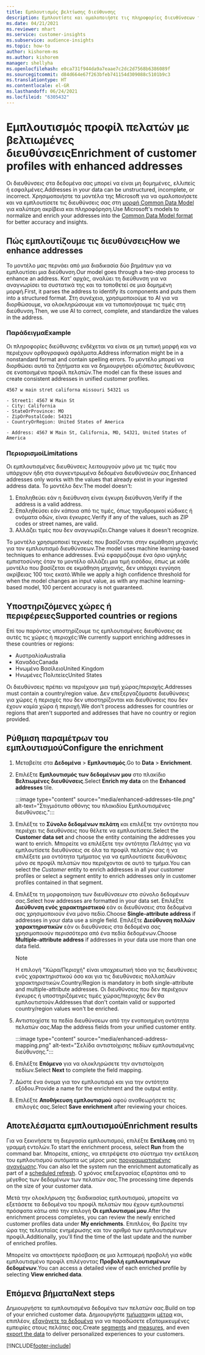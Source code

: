 ```yaml
---
title: Εμπλουτισμός βελτίωσης διεύθυνσης
description: Εμπλουτίστε και ομαλοποιήστε τις πληροφορίες διευθύνσεων των προφίλ πελατών με τα μοντέλα της Microsoft.
ms.date: 04/21/2021
ms.reviewer: mhart
ms.service: customer-insights
ms.subservice: audience-insights
ms.topic: how-to
author: kishorem-ms
ms.author: kishorem
manager: shellyha
ms.openlocfilehash: e0ca731f944da9a7eaae7c2dc2d7568b6386089f
ms.sourcegitcommit: d84d664e67f263bfeb741154d309088c5101b9c3
ms.translationtype: HT
ms.contentlocale: el-GR
ms.lasthandoff: 06/24/2021
ms.locfileid: "6305432"
---
```

# <a name="enrichment-of-customer-profiles-with-enhanced-addresses"></a><span data-ttu-id="5b5bb-103">Εμπλουτισμός προφίλ πελατών με βελτιωμένες διευθύνσεις</span><span class="sxs-lookup"><span data-stu-id="5b5bb-103">Enrichment of customer profiles with enhanced addresses</span></span>

<span data-ttu-id="5b5bb-104">Οι διευθύνσεις στα δεδομένα σας μπορεί να είναι μη δομημένες, ελλιπείς ή εσφαλμένες.</span><span class="sxs-lookup"><span data-stu-id="5b5bb-104">Addresses in your data can be unstructured, incomplete, or incorrect.</span></span> <span data-ttu-id="5b5bb-105">Χρησιμοποιήστε τα μοντέλα της Microsoft για να ομαλοποιήσετε και να εμπλουτίσετε τις διευθύνσεις σας στη [μορφή Common Data Model](/common-data-model/schema/core/applicationcommon/address) για καλύτερη ακρίβεια και πληροφόρηση.</span><span class="sxs-lookup"><span data-stu-id="5b5bb-105">Use Microsoft's models to normalize and enrich your addresses into the [Common Data Model format](/common-data-model/schema/core/applicationcommon/address) for better accuracy and insights.</span></span>

## <a name="how-we-enhance-addresses"></a><span data-ttu-id="5b5bb-106">Πώς εμπλουτίζουμε τις διευθύνσεις</span><span class="sxs-lookup"><span data-stu-id="5b5bb-106">How we enhance addresses</span></span>

<span data-ttu-id="5b5bb-107">Το μοντέλο μας περνάει από μια διαδικασία δύο βημάτων για να εμπλουτίσει μια διεύθυνση.</span><span class="sxs-lookup"><span data-stu-id="5b5bb-107">Our model goes through a two-step process to enhance an address.</span></span> <span data-ttu-id="5b5bb-108">Κατ' αρχάς, αναλύει τη διεύθυνση για να αναγνωρίσει τα συστατικά της και τα τοποθετεί σε μια δομημένη μορφή.</span><span class="sxs-lookup"><span data-stu-id="5b5bb-108">First, it parses the address to identify its components and puts them into a structured format.</span></span> <span data-ttu-id="5b5bb-109">Στη συνέχεια, χρησιμοποιούμε το AI για να διορθώσουμε, να ολοκληρώσουμε και να τυποποιήσουμε τις τιμές στη διεύθυνση.</span><span class="sxs-lookup"><span data-stu-id="5b5bb-109">Then, we use AI to correct, complete, and standardize the values in the address.</span></span>

### <a name="example"></a><span data-ttu-id="5b5bb-110">Παράδειγμα</span><span class="sxs-lookup"><span data-stu-id="5b5bb-110">Example</span></span>

<span data-ttu-id="5b5bb-111">Οι πληροφορίες διεύθυνσης ενδέχεται να είναι σε μη τυπική μορφή και να περιέχουν ορθογραφικά σφάλματα.</span><span class="sxs-lookup"><span data-stu-id="5b5bb-111">Address information might be in a nonstandard format and contain spelling errors.</span></span> <span data-ttu-id="5b5bb-112">Το μοντέλο μπορεί να διορθώσει αυτά τα ζητήματα και να δημιουργήσει αξιόπιστες διευθύνσεις σε ενοποιημένα προφίλ πελατών.</span><span class="sxs-lookup"><span data-stu-id="5b5bb-112">The model can fix these issues and create consistent addresses in unified customer profiles.</span></span>

```Input
4567 w main stret californa missouri 54321 us
```

```Output
- Street1: 4567 W Main St
- City: California
- StateOrProvince: MO
- ZipOrPostalCode: 54321
- CountryOrRegion: United States of America

- Address: 4567 W Main St, California, MO, 54321, United States of America
```

### <a name="limitations"></a><span data-ttu-id="5b5bb-113">Περιορισμοί</span><span class="sxs-lookup"><span data-stu-id="5b5bb-113">Limitations</span></span>

<span data-ttu-id="5b5bb-114">Οι εμπλουτισμένες διευθύνσεις λειτουργούν μόνο με τις τιμές που υπάρχουν ήδη στα συγκεντρωμένα δεδομένα διευθύνσεών σας.</span><span class="sxs-lookup"><span data-stu-id="5b5bb-114">Enhanced addresses only works with the values that already exist in your ingested address data.</span></span> <span data-ttu-id="5b5bb-115">Το μοντέλο δεν:</span><span class="sxs-lookup"><span data-stu-id="5b5bb-115">The model doesn't:</span></span> 

1. <span data-ttu-id="5b5bb-116">Επαληθεύει εάν η διεύθυνση είναι έγκυρη διεύθυνση.</span><span class="sxs-lookup"><span data-stu-id="5b5bb-116">Verify if the address is a valid address.</span></span>
2. <span data-ttu-id="5b5bb-117">Επαληθεύσει εάν κάποια από τις τιμές, όπως ταχυδρομικοί κώδικες ή ονόματα οδών, είναι έγκυρες.</span><span class="sxs-lookup"><span data-stu-id="5b5bb-117">Verify if any of the values, such as ZIP codes or street names, are valid.</span></span>
3. <span data-ttu-id="5b5bb-118">Αλλάζει τιμές που δεν αναγνωρίζει.</span><span class="sxs-lookup"><span data-stu-id="5b5bb-118">Change values it doesn't recognize.</span></span>

<span data-ttu-id="5b5bb-119">Το μοντέλο χρησιμοποιεί τεχνικές που βασίζονται στην εκμάθηση μηχανής για τον εμπλουτισμό διευθύνσεων.</span><span class="sxs-lookup"><span data-stu-id="5b5bb-119">The model uses machine learning-based techniques to enhance addresses.</span></span> <span data-ttu-id="5b5bb-120">Ενώ εφαρμόζουμε ένα όριο υψηλής εμπιστοσύνης όταν το μοντέλο αλλάζει μια τιμή εισόδου, όπως με κάθε μοντέλο που βασίζεται σε εκμάθηση μηχανής, δεν υπάρχει εγγύηση ακρίβειας 100 τοις εκατό.</span><span class="sxs-lookup"><span data-stu-id="5b5bb-120">While we apply a high confidence threshold for when the model changes an input value, as with any machine learning-based model, 100 percent accuracy is not guaranteed.</span></span>

## <a name="supported-countries-or-regions"></a><span data-ttu-id="5b5bb-121">Υποστηριζόμενες χώρες ή περιφέρειες</span><span class="sxs-lookup"><span data-stu-id="5b5bb-121">Supported countries or regions</span></span>

<span data-ttu-id="5b5bb-122">Επί του παρόντος υποστηρίζουμε τις εμπλουτισμένες διευθύνσεις σε αυτές τις χώρες ή περιοχές:</span><span class="sxs-lookup"><span data-stu-id="5b5bb-122">We currently support enriching addresses in these countries or regions:</span></span> 

- <span data-ttu-id="5b5bb-123">Αυστραλία</span><span class="sxs-lookup"><span data-stu-id="5b5bb-123">Australia</span></span>
- <span data-ttu-id="5b5bb-124">Καναδάς</span><span class="sxs-lookup"><span data-stu-id="5b5bb-124">Canada</span></span>
- <span data-ttu-id="5b5bb-125">Ηνωμένο Βασίλειο</span><span class="sxs-lookup"><span data-stu-id="5b5bb-125">United Kingdom</span></span>
- <span data-ttu-id="5b5bb-126">Ηνωμένες Πολιτείες</span><span class="sxs-lookup"><span data-stu-id="5b5bb-126">United States</span></span>

<span data-ttu-id="5b5bb-127">Οι διευθύνσεις πρέπει να περιέχουν μια τιμή χώρας/περιοχής.</span><span class="sxs-lookup"><span data-stu-id="5b5bb-127">Addresses must contain a country/region value.</span></span> <span data-ttu-id="5b5bb-128">Δεν επεξεργαζόμαστε διευθύνσεις για χώρες ή περιοχές που δεν υποστηρίζονται και διευθύνσεις που δεν έχουν καμία χώρα ή περιοχή.</span><span class="sxs-lookup"><span data-stu-id="5b5bb-128">We don't process addresses for countries or regions that aren't supported and addresses that have no country or region provided.</span></span>

## <a name="configure-the-enrichment"></a><span data-ttu-id="5b5bb-129">Ρύθμιση παραμέτρων του εμπλουτισμού</span><span class="sxs-lookup"><span data-stu-id="5b5bb-129">Configure the enrichment</span></span>

1. <span data-ttu-id="5b5bb-130">Μεταβείτε στα **Δεδομένα** > **Εμπλουτισμός**.</span><span class="sxs-lookup"><span data-stu-id="5b5bb-130">Go to **Data** > **Enrichment**.</span></span>

1. <span data-ttu-id="5b5bb-131">Επιλέξτε **Εμπλουτισμός των δεδομένων μου** στο πλακίδιο **Βελτιωμένες διευθύνσεις**.</span><span class="sxs-lookup"><span data-stu-id="5b5bb-131">Select **Enrich my data** on the **Enhanced addresses** tile.</span></span>

   :::image type="content" source="media/enhanced-addresses-tile.png" alt-text="Στιγμιότυπο οθόνης του πλακιδίου Εμπλουτισμένες διευθύνσεις.":::

1. <span data-ttu-id="5b5bb-133">Επιλέξτε το **Σύνολο δεδομένων πελάτη** και επιλέξτε την οντότητα που περιέχει τις διευθύνσεις που θέλετε να εμπλουτίσετε.</span><span class="sxs-lookup"><span data-stu-id="5b5bb-133">Select the **Customer data set** and choose the entity containing the addresses you want to enrich.</span></span> <span data-ttu-id="5b5bb-134">Μπορείτε να επιλέξετε την οντότητα *Πελάτης* για να εμπλουτίσετε διευθύνσεις σε όλα τα προφίλ πελατών σας ή να επιλέξετε μια οντότητα τμήματος για να εμπλουτίσετε διευθύνσεις μόνο σε προφίλ πελατών που περιέχονται σε αυτό το τμήμα.</span><span class="sxs-lookup"><span data-stu-id="5b5bb-134">You can select the *Customer* entity to enrich addresses in all your customer profiles or select a segment entity to enrich addresses only in customer profiles contained in that segment.</span></span>

1. <span data-ttu-id="5b5bb-135">Επιλέξτε τη μορφοποίηση των διευθύνσεων στο σύνολο δεδομένων σας.</span><span class="sxs-lookup"><span data-stu-id="5b5bb-135">Select how addresses are formatted in your data set.</span></span> <span data-ttu-id="5b5bb-136">Επιλέξτε **Διεύθυνση ενός χαρακτηριστικού** εάν οι διευθύνσεις στα δεδομένα σας χρησιμοποιούν ένα μόνο πεδίο.</span><span class="sxs-lookup"><span data-stu-id="5b5bb-136">Choose **Single-attribute address** if addresses in your data use a single field.</span></span> <span data-ttu-id="5b5bb-137">Επιλέξτε **Διεύθυνση πολλών χαρακτηριστικών** εάν οι διευθύνσεις στα δεδομένα σας χρησιμοποιούν περισσότερα από ένα πεδία δεδομένων.</span><span class="sxs-lookup"><span data-stu-id="5b5bb-137">Choose **Multiple-attribute address** if addresses in your data use more than one data field.</span></span>

   > [!NOTE]
   > <span data-ttu-id="5b5bb-138">Η επιλογή "Χώρα/Περιοχή" είναι υποχρεωτική τόσο για τις διευθύνσεις ενός χαρακτηριστικού όσο και για τις διευθύνσεις πολλαπλών χαρακτηριστικών.</span><span class="sxs-lookup"><span data-stu-id="5b5bb-138">Country/Region is mandatory in both single-attribute and multiple-attribute addresses.</span></span> <span data-ttu-id="5b5bb-139">Οι διευθύνσεις που δεν περιέχουν έγκυρες ή υποστηριζόμενες τιμές χώρας/περιοχής δεν θα εμπλουτιστούν.</span><span class="sxs-lookup"><span data-stu-id="5b5bb-139">Addresses that don't contain valid or supported country/region values won't be enriched.</span></span>

1.  <span data-ttu-id="5b5bb-140">Αντιστοιχίστε τα πεδία διευθύνσεων από την ενοποιημένη οντότητα πελατών σας.</span><span class="sxs-lookup"><span data-stu-id="5b5bb-140">Map the address fields from your unified customer entity.</span></span>

    :::image type="content" source="media/enhanced-address-mapping.png" alt-text="Σελίδα αντιστοίχισης πεδίων εμπλουτισμένης διεύθυνσης.":::

1. <span data-ttu-id="5b5bb-142">Επιλέξτε **Επόμενο** για να ολοκληρώσετε την αντιστοίχιση πεδίων.</span><span class="sxs-lookup"><span data-stu-id="5b5bb-142">Select **Next** to complete the field mapping.</span></span>

1. <span data-ttu-id="5b5bb-143">Δώστε ένα όνομα για τον εμπλουτισμό και για την οντότητα εξόδου.</span><span class="sxs-lookup"><span data-stu-id="5b5bb-143">Provide a name for the enrichment and the output entity.</span></span>

1. <span data-ttu-id="5b5bb-144">Επιλέξτε **Αποθήκευση εμπλουτισμού** αφού αναθεωρήσετε τις επιλογές σας.</span><span class="sxs-lookup"><span data-stu-id="5b5bb-144">Select **Save enrichment** after reviewing your choices.</span></span>

## <a name="enrichment-results"></a><span data-ttu-id="5b5bb-145">Αποτελέσματα εμπλουτισμού</span><span class="sxs-lookup"><span data-stu-id="5b5bb-145">Enrichment results</span></span>

<span data-ttu-id="5b5bb-146">Για να ξεκινήσετε τη διεργασία εμπλουτισμού, επιλέξτε **Εκτέλεση** από τη γραμμή εντολών.</span><span class="sxs-lookup"><span data-stu-id="5b5bb-146">To start the enrichment process, select **Run** from the command bar.</span></span> <span data-ttu-id="5b5bb-147">Μπορείτε, επίσης, να επιτρέψετε στο σύστημα την εκτέλεση του εμπλουτισμού αυτόματα ως μέρος μιας [προγραμματισμένης ανανέωσης](system.md#schedule-tab).</span><span class="sxs-lookup"><span data-stu-id="5b5bb-147">You can also let the system run the enrichment automatically as part of a [scheduled refresh](system.md#schedule-tab).</span></span> <span data-ttu-id="5b5bb-148">Ο χρόνος επεξεργασίας εξαρτάται από το μέγεθος των δεδομένων των πελατών σας.</span><span class="sxs-lookup"><span data-stu-id="5b5bb-148">The processing time depends on the size of your customer data.</span></span>

<span data-ttu-id="5b5bb-149">Μετά την ολοκλήρωση της διαδικασίας εμπλουτισμού, μπορείτε να εξετάσετε τα δεδομένα του προφίλ πελατών που έχουν εμπλουτιστεί πρόσφατα κάτω από την επιλογή **Οι εμπλουτισμοί μου**.</span><span class="sxs-lookup"><span data-stu-id="5b5bb-149">After the enrichment process completes, you can review the newly enriched customer profiles data under **My enrichments**.</span></span> <span data-ttu-id="5b5bb-150">Επιπλέον, θα βρείτε την ώρα της τελευταίας ενημέρωσης και τον αριθμό των εμπλουτισμένων προφίλ.</span><span class="sxs-lookup"><span data-stu-id="5b5bb-150">Additionally, you'll find the time of the last update and the number of enriched profiles.</span></span>

<span data-ttu-id="5b5bb-151">Μπορείτε να αποκτήσετε πρόσβαση σε μια λεπτομερή προβολή για κάθε εμπλουτισμένο προφίλ επιλέγοντας **Προβολή εμπλουτισμένων δεδομένων**.</span><span class="sxs-lookup"><span data-stu-id="5b5bb-151">You can access a detailed view of each enriched profile by selecting **View enriched data**.</span></span>

## <a name="next-steps"></a><span data-ttu-id="5b5bb-152">Επόμενα βήματα</span><span class="sxs-lookup"><span data-stu-id="5b5bb-152">Next steps</span></span>

<span data-ttu-id="5b5bb-153">Δημιουργήστε τα εμπλουτισμένα δεδομένα των πελατών σας.</span><span class="sxs-lookup"><span data-stu-id="5b5bb-153">Build on top of your enriched customer data.</span></span> <span data-ttu-id="5b5bb-154">Δημιουργήστε [τμήματα](segments.md)και [μέτρα](measures.md) και, επιπλέον, [εξαγάγετε τα δεδομένα](export-destinations.md) για να παραδώσετε εξατομικευμένες εμπειρίες στους πελάτες σας.</span><span class="sxs-lookup"><span data-stu-id="5b5bb-154">Create [segments](segments.md) and [measures](measures.md), and even [export the data](export-destinations.md) to deliver personalized experiences to your customers.</span></span>

[!INCLUDE[footer-include](../includes/footer-banner.md)]
